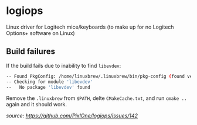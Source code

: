 # logiops

Linux driver for Logitech mice/keyboards (to make up for no Logitech Options+ software on Linux)

## Build failures

If the build fails due to inability to find `libevdev`:

```bash
-- Found PkgConfig: /home/linuxbrew/.linuxbrew/bin/pkg-config (found version "0.29.2") 
-- Checking for module 'libevdev'
--   No package 'libevdev' found
```

Remove the `.linuxbrew` from `$PATH`, delte `CMakeCache.txt`, and run `cmake ..` again and it should work.

_source: <https://github.com/PixlOne/logiops/issues/142>_
